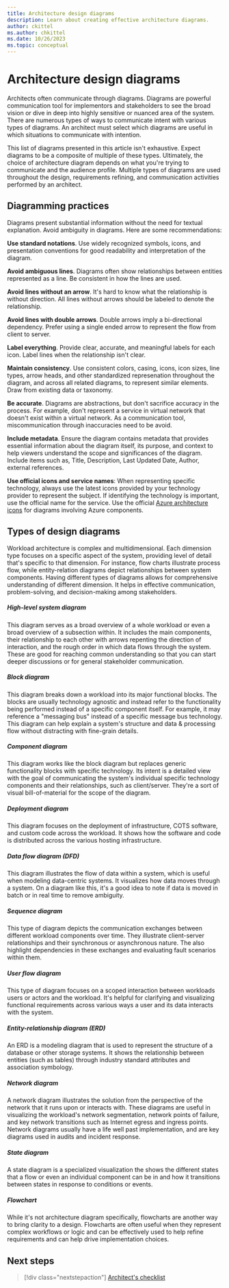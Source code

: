 ```yaml
---
title: Architecture design diagrams
description: Learn about creating effective architecture diagrams.
author: ckittel
ms.author: chkittel
ms.date: 10/26/2023
ms.topic: conceptual
---
```


# Architecture design diagrams

Architects often communicate through diagrams. Diagrams are powerful communication tool for implementors and stakeholders to see the broad vision or dive in deep into highly sensitive or nuanced area of the system. There are numerous types of ways to communicate intent with various types of diagrams. An architect must select which diagrams are useful in which situations to communicate with intention.

This list of diagrams presented in this article isn't exhaustive. Expect diagrams to be a composite of multiple of these types. Ultimately, the choice of architecture diagram depends on what you're trying to communicate and the audience profile. Multiple types of diagrams are used throughout the design, requirements refining, and communication activities performed by an architect. 

## Diagramming practices

Diagrams present substantial information without the need for textual explanation. Avoid ambiguity in diagrams. Here are some recommendations:

**Use standard notations**. Use widely recognized symbols, icons, and presentation conventions for good readability and interpretation of the diagram.

**Avoid ambiguous lines**. Diagrams often show relationships between entities represented as a line. Be consistent in how the lines are used.

**Avoid lines without an arrow**. It's hard to know what the relationship is without direction. All lines without arrows should be labeled to denote the relationship.

**Avoid lines with double arrows**. Double arrows imply a bi-directional dependency. Prefer using a single ended arrow to represent the flow from client to server.

**Label everything**. Provide clear, accurate, and meaningful labels for each icon. Label lines when the relationship isn't clear.

**Maintain consistency**. Use consistent colors, casing, icons, icon sizes, line types, arrow heads, and other standardized represenation throughout the diagram, and across all related diagrams, to represent similar elements. Draw from existing data or taxonomy.

**Be accurate**. Diagrams are abstractions, but don't sacrifice accuracy in the process. For example, don't represent a service in virtual network that doesn't exist within a virtual network. As a communication tool, miscommunication through inaccuracies need to be avoid.

**Include metadata**. Ensure the diagram contains metadata that provides essential information about the diagram itself, its purpose, and context to help viewers understand the scope and significances of the diagram. Include items such as, Title, Description, Last Updated Date, Author, external references.

**Use official icons and service names**: When representing specific technology, always use the latest icons provided by your technology provider to represent the subject. If identifying the technology is important, use the official name for the service. Use the official [Azure architecture icons](/azure/architecture/icons/) for diagrams involving Azure components.

## Types of design diagrams

Workload architecture is complex and multidimensional. Each dimension type focuses on a specific aspect of the system, providing level of detail that's specific to that dimension. For instance, flow charts illustrate process flow, while entity-relation diagrams depict relationships between system components. Having different types of diagrams allows for comprehensive understanding of different dimension. It helps in effective communication, problem-solving, and decision-making among stakeholders.

##### High-level system diagram

This diagram serves as a broad overview of a whole workload or even a broad overview of a subsection within. It includes the main components, their relationship to each other with arrows repenting the direction of interaction, and the rough order in which data flows through the system. These are good for reaching common understanding so that you can start deeper discussions or for general stakeholder communication.



##### Block diagram

This diagram breaks down a workload into its major functional blocks. The blocks are usually technology agnostic and instead refer to the functionality being performed instead of a specific component itself. For example, it may reference a "messaging bus" instead of a specific message bus technology. This diagram can help explain a system's structure and data & processing flow without distracting with fine-grain details.



##### Component diagram

This diagram works like the block diagram but replaces generic functionality blocks with specific technology. Its intent is a detailed view with the goal of communicating the system's individual specific technology components and their relationships, such as client/server. They're a sort of visual bill-of-material for the scope of the diagram.



##### Deployment diagram

This diagram focuses on the deployment of infrastructure, COTS software, and custom code across the workload. It shows how the software and code is distributed across the various hosting infrastructure.



##### Data flow diagram (DFD)

This diagram illustrates the flow of data within a system, which is useful when modeling data-centric systems. It visualizes how data moves through a system. On a diagram like this, it's a good idea to note if data is moved in batch or in real time to remove ambiguity.


##### Sequence diagram

This type of diagram depicts the communication exchanges between different workload components over time. They illustrate client-server relationships and their synchronous or asynchronous nature. The also highlight dependencies in these exchanges and evaluating fault scenarios within them.



##### User flow diagram

This type of diagram focuses on a scoped interaction between workloads users or actors and the workload. It's helpful for clarifying and visualizing functional requirements across various ways a user and its data interacts with the system.



##### Entity-relationship diagram (ERD)

An ERD is a modeling diagram that is used to represent the structure of a database or other storage systems. It shows the relationship between entities (such as tables) through industry standard attributes and association symbology.



##### Network diagram

A network diagram illustrates the solution from the perspective of the network that it runs upon or interacts with. These diagrams are useful in visualizing the workload's network segmentation, network points of failure, and key network transitions such as Internet egress and ingress points. Network diagrams usually have a life well past implementation, and are key diagrams used in audits and incident response.



##### State diagram

A state diagram is a specialized visualization the shows the different states that a flow or even an individual component can be in and how it transitions between states in response to conditions or events.



##### Flowchart

While it's not architecture diagram specifically, flowcharts are another way to bring clarity to a design. Flowcharts are often useful when they represent complex workflows or logic and can be effectively used to help refine requirements and can help drive implementation choices.


## Next steps

> [!div class="nextstepaction"]
> [Architect's checklist](checklist.md)

